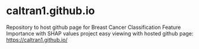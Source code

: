# caltran1.github.io
Repository to host github page for Breast Cancer Classification Feature Importance with SHAP values project
easy viewing with hosted github page: https://caltran1.github.io/
